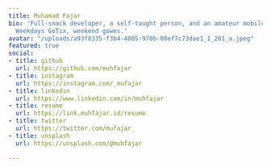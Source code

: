 ```yaml
---
title: Muhamad Fajar
bio: 'Full-snack developer, a self-taught person, and an amateur mobile photographer.
  Weekdays GoTix, weekend gowes.'
avatar: "/uploads/a93f8335-f3b4-4005-970b-00ef7c73dae1_1_201_a.jpeg"
featured: true
social:
- title: github
  url: https://github.com/muhfajar
- title: instagram
  url: https://instagram.com/_mufajar
- title: linkedin
  url: https://www.linkedin.com/in/muhfajar
- title: resume
  url: https://link.muhfajar.id/resume
- title: twitter
  url: https://twitter.com/mufajar_
- title: unsplash
  url: https://unsplash.com/@muhfajar

---
```

